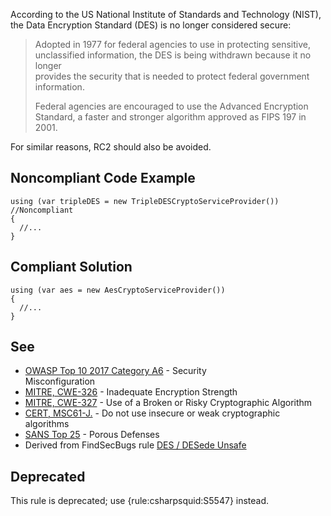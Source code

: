 
According to the US National Institute of Standards and Technology (NIST), the Data Encryption Standard (DES) is no longer considered secure:


> Adopted in 1977 for federal agencies to use in protecting sensitive, unclassified information, the DES is being withdrawn because it no longer<br>  provides the security that is needed to protect federal government information.
> 
> Federal agencies are encouraged to use the Advanced Encryption Standard, a faster and stronger algorithm approved as FIPS 197 in 2001.


For similar reasons, RC2 should also be avoided.

## Noncompliant Code Example


    using (var tripleDES = new TripleDESCryptoServiceProvider()) //Noncompliant
    {
      //...
    }


## Compliant Solution


    using (var aes = new AesCryptoServiceProvider())
    {
      //...
    }


## See

- [OWASP Top 10 2017 Category A6](https://www.owasp.org/index.php/Top_10-2017_A6-Security_Misconfiguration) - Security<br>  Misconfiguration
- [MITRE, CWE-326](http://cwe.mitre.org/data/definitions/326.html) - Inadequate Encryption Strength
- [MITRE, CWE-327](http://cwe.mitre.org/data/definitions/327.html) - Use of a Broken or Risky Cryptographic Algorithm
- [CERT, MSC61-J.](https://www.securecoding.cert.org/confluence/x/VwAZAg) - Do not use insecure or weak cryptographic algorithms
- [SANS Top 25](https://www.sans.org/top25-software-errors/#cat3) - Porous Defenses
- Derived from FindSecBugs rule [DES / DESede Unsafe](http://h3xstream.github.io/find-sec-bugs/bugs.htm#DES_USAGE)


## Deprecated

This rule is deprecated; use {rule:csharpsquid:S5547} instead.
